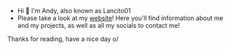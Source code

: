 - Hi 👋 I'm Andy, also known as Lancito01
- Please take a look at my [website](https://lancito01.dev)! Here you'll find information about me and my projects, as well as all my socials to contact me!

Thanks for reading, have a nice day o/
